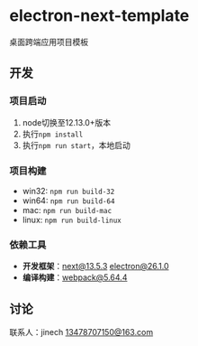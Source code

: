 # electron-next-template

桌面跨端应用项目模板

## 开发

### 项目启动

1. node切换至12.13.0+版本
2. 执行`npm install`
3. 执行`npm run start`，本地启动

### 项目构建
- win32: `npm run build-32`
- win64: `npm run build-64`
- mac: `npm run build-mac`
- linux: `npm run build-linux`

### 依赖工具

+ **开发框架**：[next@13.5.3](https://www.nextjs.cn/) [electron@26.1.0](https://www.electronjs.org/)
+ **编译构建**：[webpack@5.64.4](https://webpack.js.org/concepts/)

## 讨论

联系人：jinech 13478707150@163.com